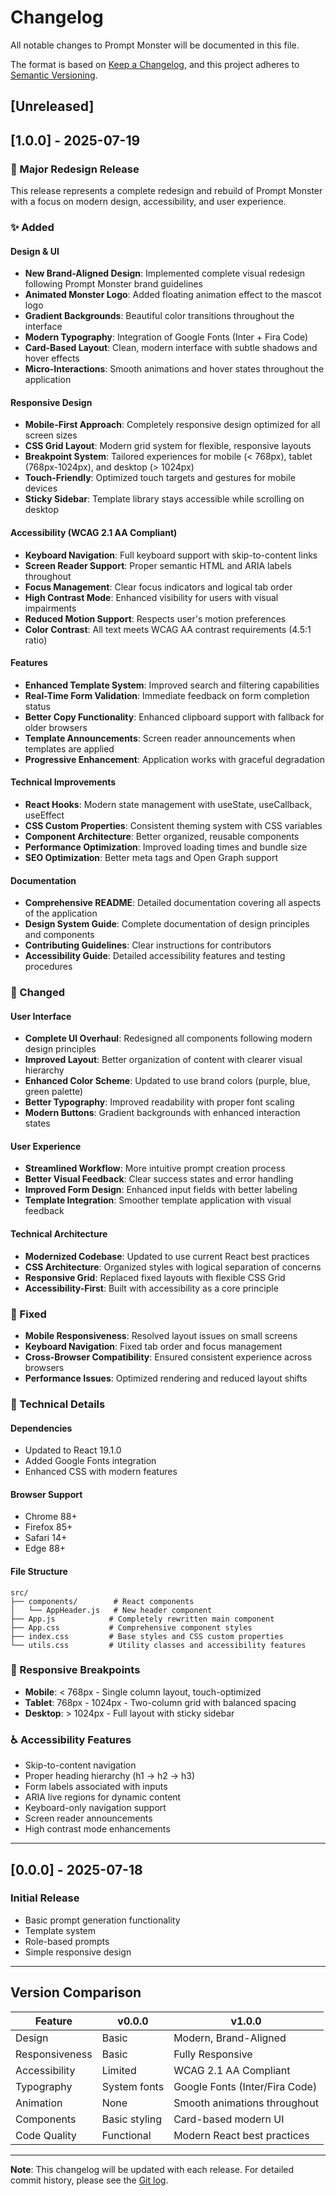 # Changelog

All notable changes to Prompt Monster will be documented in this file.

The format is based on [Keep a Changelog](https://keepachangelog.com/en/1.0.0/),
and this project adheres to [Semantic Versioning](https://semver.org/spec/v2.0.0.html).

## [Unreleased]

## [1.0.0] - 2025-07-19

### 🎉 Major Redesign Release

This release represents a complete redesign and rebuild of Prompt Monster with a focus on modern design, accessibility, and user experience.

### ✨ Added

#### Design & UI

- **New Brand-Aligned Design**: Implemented complete visual redesign following Prompt Monster brand guidelines
- **Animated Monster Logo**: Added floating animation effect to the mascot logo
- **Gradient Backgrounds**: Beautiful color transitions throughout the interface
- **Modern Typography**: Integration of Google Fonts (Inter + Fira Code)
- **Card-Based Layout**: Clean, modern interface with subtle shadows and hover effects
- **Micro-Interactions**: Smooth animations and hover states throughout the application

#### Responsive Design

- **Mobile-First Approach**: Completely responsive design optimized for all screen sizes
- **CSS Grid Layout**: Modern grid system for flexible, responsive layouts
- **Breakpoint System**: Tailored experiences for mobile (< 768px), tablet (768px-1024px), and desktop (> 1024px)
- **Touch-Friendly**: Optimized touch targets and gestures for mobile devices
- **Sticky Sidebar**: Template library stays accessible while scrolling on desktop

#### Accessibility (WCAG 2.1 AA Compliant)

- **Keyboard Navigation**: Full keyboard support with skip-to-content links
- **Screen Reader Support**: Proper semantic HTML and ARIA labels throughout
- **Focus Management**: Clear focus indicators and logical tab order
- **High Contrast Mode**: Enhanced visibility for users with visual impairments
- **Reduced Motion Support**: Respects user's motion preferences
- **Color Contrast**: All text meets WCAG AA contrast requirements (4.5:1 ratio)

#### Features

- **Enhanced Template System**: Improved search and filtering capabilities
- **Real-Time Form Validation**: Immediate feedback on form completion status
- **Better Copy Functionality**: Enhanced clipboard support with fallback for older browsers
- **Template Announcements**: Screen reader announcements when templates are applied
- **Progressive Enhancement**: Application works with graceful degradation

#### Technical Improvements

- **React Hooks**: Modern state management with useState, useCallback, useEffect
- **CSS Custom Properties**: Consistent theming system with CSS variables
- **Component Architecture**: Better organized, reusable components
- **Performance Optimization**: Improved loading times and bundle size
- **SEO Optimization**: Better meta tags and Open Graph support

#### Documentation

- **Comprehensive README**: Detailed documentation covering all aspects of the application
- **Design System Guide**: Complete documentation of design principles and components
- **Contributing Guidelines**: Clear instructions for contributors
- **Accessibility Guide**: Detailed accessibility features and testing procedures

### 🔄 Changed

#### User Interface

- **Complete UI Overhaul**: Redesigned all components following modern design principles
- **Improved Layout**: Better organization of content with clearer visual hierarchy
- **Enhanced Color Scheme**: Updated to use brand colors (purple, blue, green palette)
- **Better Typography**: Improved readability with proper font scaling
- **Modern Buttons**: Gradient backgrounds with enhanced interaction states

#### User Experience

- **Streamlined Workflow**: More intuitive prompt creation process
- **Better Visual Feedback**: Clear success states and error handling
- **Improved Form Design**: Enhanced input fields with better labeling
- **Template Integration**: Smoother template application with visual feedback

#### Technical Architecture

- **Modernized Codebase**: Updated to use current React best practices
- **CSS Architecture**: Organized styles with logical separation of concerns
- **Responsive Grid**: Replaced fixed layouts with flexible CSS Grid
- **Accessibility-First**: Built with accessibility as a core principle

### 🐛 Fixed

- **Mobile Responsiveness**: Resolved layout issues on small screens
- **Keyboard Navigation**: Fixed tab order and focus management
- **Cross-Browser Compatibility**: Ensured consistent experience across browsers
- **Performance Issues**: Optimized rendering and reduced layout shifts

### 🔧 Technical Details

#### Dependencies

- Updated to React 19.1.0
- Added Google Fonts integration
- Enhanced CSS with modern features

#### Browser Support

- Chrome 88+
- Firefox 85+
- Safari 14+
- Edge 88+

#### File Structure

```text
src/
├── components/        # React components
│   └── AppHeader.js   # New header component
├── App.js            # Completely rewritten main component
├── App.css           # Comprehensive component styles
├── index.css         # Base styles and CSS custom properties
└── utils.css         # Utility classes and accessibility features
```

### 📱 Responsive Breakpoints

- **Mobile**: < 768px - Single column layout, touch-optimized
- **Tablet**: 768px - 1024px - Two-column grid with balanced spacing
- **Desktop**: > 1024px - Full layout with sticky sidebar

### ♿ Accessibility Features

- Skip-to-content navigation
- Proper heading hierarchy (h1 → h2 → h3)
- Form labels associated with inputs
- ARIA live regions for dynamic content
- Keyboard-only navigation support
- Screen reader announcements
- High contrast mode enhancements

---

## [0.0.0] - 2025-07-18

### Initial Release

- Basic prompt generation functionality
- Template system
- Role-based prompts
- Simple responsive design

---

## Version Comparison

| Feature | v0.0.0 | v1.0.0 |
|---------|--------|--------|
| Design | Basic | Modern, Brand-Aligned |
| Responsiveness | Basic | Fully Responsive |
| Accessibility | Limited | WCAG 2.1 AA Compliant |
| Typography | System fonts | Google Fonts (Inter/Fira Code) |
| Animation | None | Smooth animations throughout |
| Components | Basic styling | Card-based modern UI |
| Code Quality | Functional | Modern React best practices |

---

**Note**: This changelog will be updated with each release. For detailed commit history, please see the [Git log](https://github.com/risadams/prompt-monster/commits/main).
